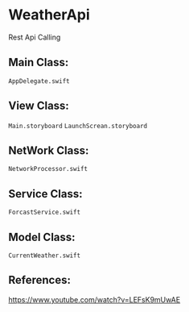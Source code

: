 # WeatherApi
Rest Api Calling


Main Class:
------------
`AppDelegate.swift`

View Class:
-----------
`Main.storyboard`
`LaunchScrean.storyboard`

NetWork Class:
--------------
`NetworkProcessor.swift`

Service Class:
--------------
`ForcastService.swift`

Model Class:
------------
`CurrentWeather.swift`


References:
-----------
https://www.youtube.com/watch?v=LEFsK9mUwAE
